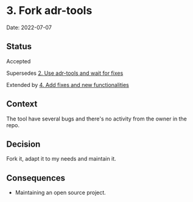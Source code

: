 # 3. Fork adr-tools

Date: 2022-07-07

## Status

Accepted

Supersedes [2. Use adr-tools and wait for fixes](0002-use-adr-tools-and-wait-for-fixes.md)

Extended by [4. Add fixes and new functionalities](0004-add-fixes-and-new-functionalities.md)

## Context

The tool have several bugs and there's no activity from the owner in the repo.

## Decision

Fork it, adapt it to my needs and maintain it.

## Consequences

- Maintaining an open source project.
